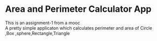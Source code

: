 # Area and Perimeter Calculator App
This is an assignment-1 from  a mooc \
A pretty simple applicaton which calculates perimeter and area of Circle ,Box ,sphere,Rectangle,Triangle 
